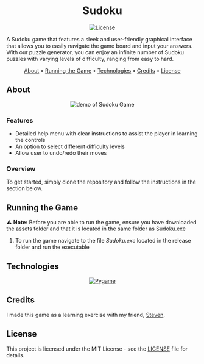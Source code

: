 <div align="center">

# Sudoku

[![License][license.io]][license-url]

<p align="left">
A Sudoku game that features a sleek and user-friendly graphical interface that allows you to easily navigate the game board and input your answers. With our puzzle generator, you can enjoy an infinite number of Sudoku puzzles with varying levels of difficulty, ranging from easy to hard.
</p>

[About](#about) •
[Running the Game](#running-the-game) •
[Technologies](#technologies) •
[Credits](#credits) •
[License](#license)

</div>

## About

<div align="center">

<img max-height=350 alt="demo of Sudoku Game" src="https://raw.githubusercontent.com/rparin/Sudoku/main/preview/Demo.gif">

</div>

### Features

- Detailed help menu with clear instructions to assist the player in learning the controls
- An option to select different difficulty levels
- Allow user to undo/redo their moves

### Overview

To get started, simply clone the repository and follow the instructions in the section below.

## Running the Game

⚠️ **Note:** Before you are able to run the game, ensure you have downloaded the assets folder and that it is located in the same folder as Sudoku.exe

1. To run the game navigate to the file _Sudoku.exe_ located in the release folder and run the executable

## Technologies

<div align="center">

[![Pygame][pygame.io]][pygame-url]

</div>

## Credits

I made this game as a learning exercise with my friend, [Steven][steven-url].

## License

This project is licensed under the MIT License - see the [LICENSE][git-license-url] file for details.

<!-- MARKDOWN LINKS & IMAGES -->

[license.io]: https://img.shields.io/badge/license-MIT-blue.svg
[license-url]: https://opensource.org/licenses/MIT
[git-license-url]: https://github.com/rparin/Sudoku/blob/main/LICENSE
[pygame.io]: https://img.shields.io/badge/Pygame-yellow?style=for-the-badge
[pygame-url]: https://www.pygame.org/
[steven-url]: https://github.com/StevenScu
